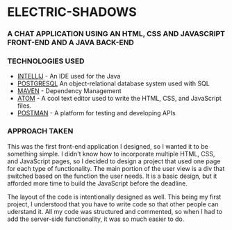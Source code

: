 # ELECTRIC-SHADOWS
### A CHAT APPLICATION USING AN HTML, CSS AND JAVASCRIPT FRONT-END AND A JAVA BACK-END

### TECHNOLOGIES USED
* [INTELLIJ](https://www.jetbrains.com/idea/) - An IDE used for the Java
* [POSTGRESQL](https://www.postgresql.org) An object-relational database system used with SQL
* [MAVEN](https://maven.apache.org/) - Dependency Management 
* [ATOM](https://atom.io) - A cool text editor used to write the HTML, CSS, and JavaScript files.
* [POSTMAN](https://www.getpostman.com) - A platform for testing and developing APIs

### APPROACH TAKEN
This was the first front-end application I designed, so I wanted it to be something simple. I didn't know how to incorporate multiple HTML, CSS, and JavaScript pages, so I decided to design a project that used one page for each type of functionality. The main portion of the user view is a div that switched based on the function the user needs. It is a basic design, but it afforded more time to build the JavaScript before the deadline.

The layout of the code is intentionally designed as well. This being my first project, I understood that you have to write code so that other people can uderstand it. All my code was structured and commented, so when I had to add the server-side functionality, it was so much easier to do.



